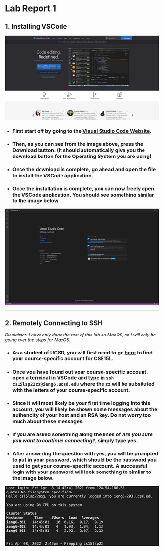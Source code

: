 # Lab Report 1

## 1. Installing VSCode
![Image](Screenshots/InstallVSC.png)
* ### First start off by going to the [Visual Studio Code Website](https://code.visualstudio.com/).
* ### Then, as you can see from the image above, press the Download button. (It should automatically give you the download button for the Operating System you are using)
* ### Once the download is complete, go ahead and open the file to install the VSCode application.
* ### Once the installation is complete, you can now freely open the VSCode application. You should see something similar to the image below.
![Image](Screenshots/Installed-VSCode.png)

---

## 2. Remotely Connecting to SSH
*Disclaimer: I have only done the rest of this lab on MacOS, so I will only be going over the steps for MacOS.*

* ### As a student of UCSD, you will first need to go [here](https://sdacs.ucsd.edu/~icc/index.php) to find your course-specific account for CSE15L. 
* ### Once you have found out your course-specific account, open a terminal in VSCode and type in ```ssh cs15lsp22zz@ieng6.ucsd.edu``` where the ```zz``` will be subsituted with the letters of your course-specific account.
* ### Since it will most likely be your first time logging into this account, you will likely be shown some messages about the authencity of your host and an RSA key. Do not worry too much about these messages.
* ### If you are asked something along the lines of *Are you sure you want to continue connecting?*, simply type **yes**.
* ### After answering the question with yes, you will be prompted to put in your password, which should be the password you used to get your course-specific account. A successful login with your password will look something to similar to the image below.
![Image](Screenshots/ssh-connection.png)

